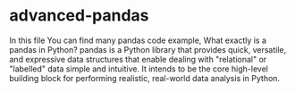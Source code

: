# advanced-pandas
In this file You can find many pandas code example,
What exactly is a pandas in Python?
pandas is a Python library that provides quick, versatile, and expressive 
data structures that enable dealing with "relational" or "labelled" data simple and intuitive.
It intends to be the core high-level building block for performing realistic, real-world data analysis in Python.
